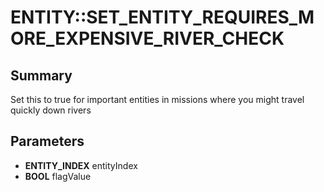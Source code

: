 # ENTITY::SET_ENTITY_REQUIRES_MORE_EXPENSIVE_RIVER_CHECK

## Summary
Set this to true for important entities in missions where you might travel quickly down rivers

## Parameters
* **ENTITY_INDEX** entityIndex
* **BOOL** flagValue